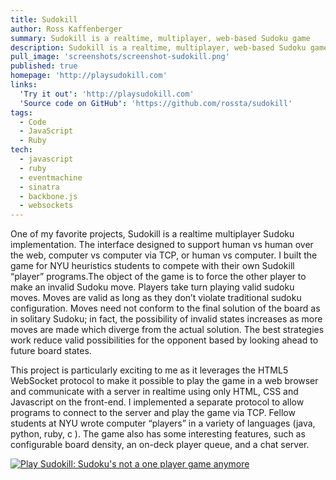 ```yaml
---
title: Sudokill
author: Ross Kaffenberger
summary: Sudokill is a realtime, multiplayer, web-based Sudoku game
description: Sudokill is a realtime, multiplayer, web-based Sudoku game
pull_image: 'screenshots/screenshot-sudokill.png'
published: true
homepage: 'http://playsudokill.com'
links:
  'Try it out': 'http://playsudokill.com'
  'Source code on GitHub': 'https://github.com/rossta/sudokill'
tags:
  - Code
  - JavaScript
  - Ruby
tech:
  - javascript
  - ruby
  - eventmachine
  - sinatra
  - backbone.js
  - websockets
---
```


One of my favorite projects, Sudokill is a realtime multiplayer Sudoku implementation. The interface designed to support human vs human over the web, computer vs computer via TCP, or human vs computer. I built the game for NYU heuristics students to compete with their own Sudokill “player” programs.The object of the game is to force the other player to make an invalid Sudoku move. Players take turn playing valid sudoku moves. Moves are valid as long as they don’t violate traditional sudoku configuration. Moves need not conform to the final solution of the board as in solitary Sudoku; in fact, the possibility of invalid states increases as more moves are made which diverge from the actual solution. The best strategies work reduce valid possibilities for the opponent based by looking ahead to future board states.

This project is particularly exciting to me as it leverages the HTML5 WebSocket protocol to make it possible to play the game in a web browser and communicate with a server in realtime using only HTML, CSS and Javascript on the front-end. I implemented a separate protocol to allow programs to connect to the server and play the game via TCP. Fellow students at NYU wrote computer “players” in a variety of languages (java, python, ruby, c ). The game also has some interesting features, such as configurable board density, an on-deck player queue, and a chat server.

[![Play Sudokill: Sudoku's not a one player game anymore](screenshots/screenshot-sudokill.png)](http://playsudokill.com)
